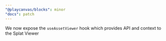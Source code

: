 ```yaml
---
"@playcanvas/blocks": minor
"docs": patch
---
```


We now expose the `useAssetViewer` hook which provides API and context to the Splat Viewer
